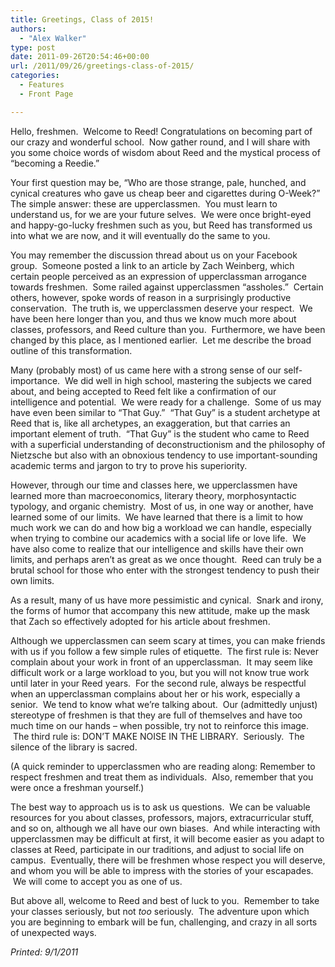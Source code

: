 ```yaml
---
title: Greetings, Class of 2015!
authors: 
  - "Alex Walker"
type: post
date: 2011-09-26T20:54:46+00:00
url: /2011/09/26/greetings-class-of-2015/
categories:
  - Features
  - Front Page

---
```

Hello, freshmen.  Welcome to Reed! Congratulations on becoming part of our crazy and wonderful school.  Now gather round, and I will share with you some choice words of wisdom about Reed and the mystical process of “becoming a Reedie.”

Your first question may be, “Who are those strange, pale, hunched, and cynical creatures who gave us cheap beer and cigarettes during O-Week?” The simple answer: these are upperclassmen.  You must learn to understand us, for we are your future selves.  We were once bright-eyed and happy-go-lucky freshmen such as you, but Reed has transformed us into what we are now, and it will eventually do the same to you.

You may remember the discussion thread about us on your Facebook group.  Someone posted a link to an article by Zach Weinberg, which certain people perceived as an expression of upperclassman arrogance towards freshmen.  Some railed against upperclassmen “assholes.”  Certain others, however, spoke words of reason in a surprisingly productive conservation.  The truth is, we upperclassmen deserve your respect.  We have been here longer than you, and thus we know much more about classes, professors, and Reed culture than you.  Furthermore, we have been changed by this place, as I mentioned earlier.  Let me describe the broad outline of this transformation.

Many (probably most) of us came here with a strong sense of our self-importance.  We did well in high school, mastering the subjects we cared about, and being accepted to Reed felt like a confirmation of our intelligence and potential.  We were ready for a challenge.  Some of us may have even been similar to “That Guy.”  “That Guy” is a student archetype at Reed that is, like all archetypes, an exaggeration, but that carries an important element of truth.  “That Guy” is the student who came to Reed with a superficial understanding of deconstructionism and the philosophy of Nietzsche but also with an obnoxious tendency to use important-sounding academic terms and jargon to try to prove his superiority.

However, through our time and classes here, we upperclassmen have learned more than macroeconomics, literary theory, morphosyntactic typology, and organic chemistry.  Most of us, in one way or another, have learned some of our limits.  We have learned that there is a limit to how much work we can do and how big a workload we can handle, especially when trying to combine our academics with a social life or love life.  We have also come to realize that our intelligence and skills have their own limits, and perhaps aren’t as great as we once thought.  Reed can truly be a brutal school for those who enter with the strongest tendency to push their own limits.

As a result, many of us have more pessimistic and cynical.  Snark and irony, the forms of humor that accompany this new attitude, make up the mask that Zach so effectively adopted for his article about freshmen.

Although we upperclassmen can seem scary at times, you can make friends with us if you follow a few simple rules of etiquette.  The first rule is: Never complain about your work in front of an upperclassman.  It may seem like difficult work or a large workload to you, but you will not know true work until later in your Reed years.  For the second rule, always be respectful when an upperclassman complains about her or his work, especially a senior.  We tend to know what we’re talking about.  Our (admittedly unjust) stereotype of freshmen is that they are full of themselves and have too much time on our hands – when possible, try not to reinforce this image.  The third rule is: DON’T MAKE NOISE IN THE LIBRARY.  Seriously.  The silence of the library is sacred.

(A quick reminder to upperclassmen who are reading along: Remember to respect freshmen and treat them as individuals.  Also, remember that you were once a freshman yourself.)

The best way to approach us is to ask us questions.  We can be valuable resources for you about classes, professors, majors, extracurricular stuff, and so on, although we all have our own biases.  And while interacting with upperclassmen may be difficult at first, it will become easier as you adapt to classes at Reed, participate in our traditions, and adjust to social life on campus.  Eventually, there will be freshmen whose respect you will deserve, and whom you will be able to impress with the stories of your escapades.  We will come to accept you as one of us.

But above all, welcome to Reed and best of luck to you.  Remember to take your classes seriously, but not _too_ seriously.  The adventure upon which you are beginning to embark will be fun, challenging, and crazy in all sorts of unexpected ways.

_Printed: 9/1/2011_
